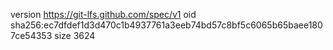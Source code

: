 version https://git-lfs.github.com/spec/v1
oid sha256:ec7dfdef1d3d470c1b4937761a3eeb74bd57c8bf5c6065b65baee1807ce54353
size 3624
